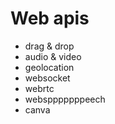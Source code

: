 # Web apis

- drag & drop
- audio & video
- geolocation
- websocket
- webrtc
- webspppppppeech
- canva
